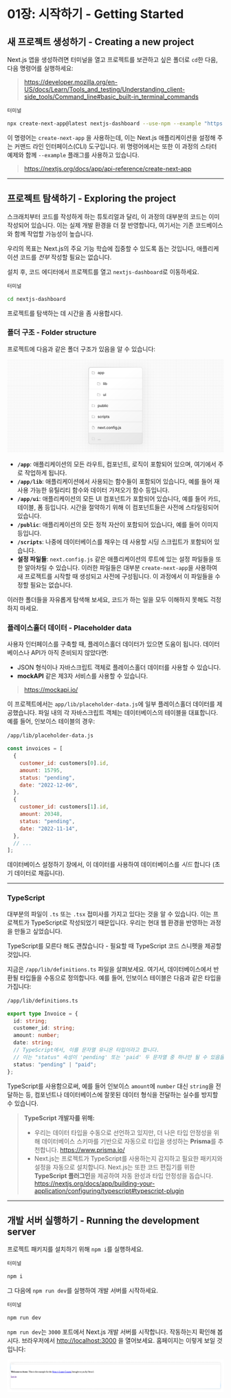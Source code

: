 # 01장: 시작하기 - Getting Started

## 새 프로젝트 생성하기 - Creating a new project

Next.js 앱을 생성하려면 터미널을 열고 프로젝트를 보관하고 싶은 폴더로 `cd`한 다음, 다음 명령어를 실행하세요:

> <https://developer.mozilla.org/en-US/docs/Learn/Tools_and_testing/Understanding_client-side_tools/Command_line#basic_built-in_terminal_commands>

`터미널`

```bash
npx create-next-app@latest nextjs-dashboard --use-npm --example "https://github.com/vercel/next-learn/tree/main/dashboard/starter-example"
```

이 명령어는 `create-next-app` 을 사용하는데, 이는 Next.js 애플리케이션을 설정해 주는 커맨드 라인 인터페이스(CLI) 도구입니다. 위 명령어에서는 또한 이 과정의 스타터 예제와 함께 `--example` 플래그를 사용하고 있습니다.

> <https://nextjs.org/docs/app/api-reference/create-next-app>

---

## 프로젝트 탐색하기 - Exploring the project

스크래치부터 코드를 작성하게 하는 튜토리얼과 달리, 이 과정의 대부분의 코드는 이미 작성되어 있습니다. 이는 실제 개발 환경을 더 잘 반영합니다, 여기서는 기존 코드베이스와 함께 작업할 가능성이 높습니다.

우리의 목표는 Next.js의 주요 기능 학습에 집중할 수 있도록 돕는 것입니다, 애플리케이션 코드를 _전부_ 작성할 필요는 없습니다.

설치 후, 코드 에디터에서 프로젝트를 열고 `nextjs-dashboard`로 이동하세요.

`터미널`

```bash
cd nextjs-dashboard
```

프로젝트를 탐색하는 데 시간을 좀 사용합시다.

### 폴더 구조 - Folder structure

프로젝트에 다음과 같은 폴더 구조가 있음을 알 수 있습니다:

![/assets/Learn_Nextjs/image_url__2Flearn_2Flight_2Flea_a3a091f050ea4c078.png](/assets/Learn_Nextjs/image_url__2Flearn_2Flight_2Flea_a3a091f050ea4c078.png)

- **`/app`**: 애플리케이션의 모든 라우트, 컴포넌트, 로직이 포함되어 있으며, 여기에서 주로 작업하게 됩니다.
- **`/app/lib`**: 애플리케이션에서 사용되는 함수들이 포함되어 있습니다, 예를 들어 재사용 가능한 유틸리티 함수와 데이터 가져오기 함수 등입니다.
- **`/app/ui`**: 애플리케이션의 모든 UI 컴포넌트가 포함되어 있습니다, 예를 들어 카드, 테이블, 폼 등입니다. 시간을 절약하기 위해 이 컴포넌트들은 사전에 스타일링되어 있습니다.
- **`/public`**: 애플리케이션의 모든 정적 자산이 포함되어 있습니다, 예를 들어 이미지 등입니다.
- **`/scripts`**: 나중에 데이터베이스를 채우는 데 사용할 시딩 스크립트가 포함되어 있습니다.
- **설정 파일들**: `next.config.js` 같은 애플리케이션의 루트에 있는 설정 파일들을 또한 알아차릴 수 있습니다. 이러한 파일들은 대부분 `create-next-app`을 사용하여 새 프로젝트를 시작할 때 생성되고 사전에 구성됩니다. 이 과정에서 이 파일들을 수정할 필요는 없습니다.

이러한 폴더들을 자유롭게 탐색해 보세요, 코드가 하는 일을 모두 이해하지 못해도 걱정하지 마세요.

### 플레이스홀더 데이터 - Placeholder data

사용자 인터페이스를 구축할 때, 플레이스홀더 데이터가 있으면 도움이 됩니다. 데이터베이스나 API가 아직 준비되지 않았다면:

- JSON 형식이나 자바스크립트 객체로 플레이스홀더 데이터를 사용할 수 있습니다.
- **mockAPI** 같은 제3자 서비스를 사용할 수 있습니다.

> <https://mockapi.io/>

이 프로젝트에서는 `app/lib/placeholder-data.js`에 일부 플레이스홀더 데이터를 제공했습니다. 파일 내의 각 자바스크립트 객체는 데이터베이스의 테이블을 대표합니다. 예를 들어, 인보이스 테이블의 경우:

`/app/lib/placeholder-data.js`

```jsx
const invoices = [
  {
    customer_id: customers[0].id,
    amount: 15795,
    status: "pending",
    date: "2022-12-06",
  },
  {
    customer_id: customers[1].id,
    amount: 20348,
    status: "pending",
    date: "2022-11-14",
  },
  // ...
];
```

데이터베이스 설정하기 장에서, 이 데이터를 사용하여 데이터베이스를 _시드_ 합니다 (초기 데이터로 채웁니다).

---

### TypeScript

대부분의 파일이 `.ts` 또는 `.tsx` 접미사를 가지고 있다는 것을 알 수 있습니다. 이는 프로젝트가 TypeScript로 작성되었기 때문입니다. 우리는 현대 웹 환경을 반영하는 과정을 만들고 싶었습니다.

TypeScript를 모른다 해도 괜찮습니다 - 필요할 때 TypeScript 코드 스니펫을 제공할 것입니다.

지금은 `/app/lib/definitions.ts` 파일을 살펴보세요. 여기서, 데이터베이스에서 반환될 타입들을 수동으로 정의합니다. 예를 들어, 인보이스 테이블은 다음과 같은 타입을 가집니다:

`/app/lib/definitions.ts`

```ts
export type Invoice = {
  id: string;
  customer_id: string;
  amount: number;
  date: string;
  // TypeScript에서, 이를 문자열 유니온 타입이라고 합니다.
  // 이는 "status" 속성이 'pending' 또는 'paid' 두 문자열 중 하나만 될 수 있음을 의미합니다.
  status: "pending" | "paid";
};
```

TypeScript를 사용함으로써, 예를 들어 인보이스 `amount`에 `number` 대신 `string`을 전달하는 등, 컴포넌트나 데이터베이스에 잘못된 데이터 형식을 전달하는 실수를 방지할 수 있습니다.

> **TypeScript 개발자를 위해:**
>
> - 우리는 데이터 타입을 수동으로 선언하고 있지만, 더 나은 타입 안정성을 위해 데이터베이스 스키마를 기반으로 자동으로 타입을 생성하는 **Prisma**를 추천합니다.
>   <https://www.prisma.io/>
> - Next.js는 프로젝트가 TypeScript를 사용하는지 감지하고 필요한 패키지와 설정을 자동으로 설치합니다. Next.js는 또한 코드 편집기를 위한 **TypeScript 플러그인**을 제공하여 자동 완성과 타입 안정성을 돕습니다.
>   <https://nextjs.org/docs/app/building-your-application/configuring/typescript#typescript-plugin>

---

## 개발 서버 실행하기 - Running the development server

프로젝트 패키지를 설치하기 위해 `npm i`를 실행하세요.

`터미널`

```bash
npm i
```

그 다음에 `npm run dev`를 실행하여 개발 서버를 시작하세요.

`터미널`

```bash
npm run dev
```

`npm run dev`는 `3000` 포트에서 Next.js 개발 서버를 시작합니다. 작동하는지 확인해 봅시다. 브라우저에서 <http://localhost:3000> 을 열어보세요. 홈페이지는 이렇게 보일 것입니다:

![/assets/Learn_Nextjs/image_url__2Flearn_2Flight_2Facm_baf57d32775a4b73b.png](/assets/Learn_Nextjs/image_url__2Flearn_2Flight_2Facm_baf57d32775a4b73b.png)
